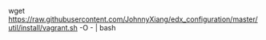 wget https://raw.githubusercontent.com/JohnnyXiang/edx_configuration/master/util/install/vagrant.sh -O - | bash